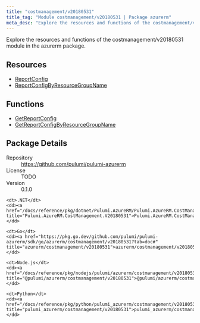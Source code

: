 ```yaml
---
title: "costmanagement/v20180531"
title_tag: "Module costmanagement/v20180531 | Package azurerm"
meta_desc: "Explore the resources and functions of the costmanagement/v20180531 module in the azurerm package."
---
```


<!-- WARNING: this file was generated by Pulumi Docs Generator. -->
<!-- Do not edit by hand unless you're certain you know what you are doing! -->

Explore the resources and functions of the costmanagement/v20180531 module in the azurerm package.

<h2 id="resources">Resources</h2>
<ul class="api">
    <li><a href="reportconfig" title="ReportConfig"><span class="symbol resource"></span>ReportConfig</a></li>
    <li><a href="reportconfigbyresourcegroupname" title="ReportConfigByResourceGroupName"><span class="symbol resource"></span>ReportConfigByResourceGroupName</a></li>
</ul>

<h2 id="functions">Functions</h2>
<ul class="api">
    <li><a href="getreportconfig" title="GetReportConfig"><span class="symbol function"></span>GetReportConfig</a></li>
    <li><a href="getreportconfigbyresourcegroupname" title="GetReportConfigByResourceGroupName"><span class="symbol function"></span>GetReportConfigByResourceGroupName</a></li>
</ul>

<h2 id="package-details">Package Details</h2>
<dl class="package-details">
	<dt>Repository</dt>
	<dd><a href="https://github.com/pulumi/pulumi-azurerm">https://github.com/pulumi/pulumi-azurerm</a></dd>
	<dt>License</dt>
	<dd>TODO</dd>
	<dt>Version</dt>
	<dd>0.1.0</dd>
</dl>



<dl class="tabular">

    <dt>.NET</dt>
    <dd><a href="/docs/reference/pkg/dotnet/Pulumi.AzureRM/Pulumi.AzureRM.CostManagement.V20180531.html" title="Pulumi.AzureRM.CostManagement.V20180531">Pulumi.AzureRM.CostManagement.V20180531</a></dd>

    <dt>Go</dt>
    <dd><a href="https://pkg.go.dev/github.com/pulumi/pulumi-azurerm/sdk/go/azurerm/costmanagement/v20180531?tab=doc#" title="azurerm/costmanagement/v20180531">azurerm/costmanagement/v20180531</a></dd>

    <dt>Node.js</dt>
    <dd><a href="/docs/reference/pkg/nodejs/pulumi/azurerm/costmanagement/v20180531/#" title="@pulumi/azurerm/costmanagement/v20180531">@pulumi/azurerm/costmanagement/v20180531</a></dd>

    <dt>Python</dt>
    <dd><a href="/docs/reference/pkg/python/pulumi_azurerm/costmanagement/v20180531" title="pulumi_azurerm/costmanagement/v20180531">pulumi_azurerm/costmanagement/v20180531</a></dd>

</dl>

